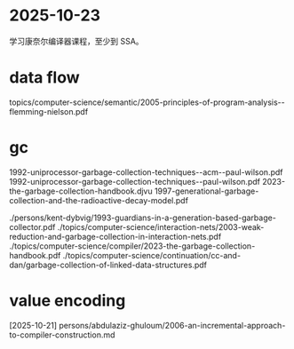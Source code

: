 # 2025-10-23

学习康奈尔编译器课程，至少到 SSA。

# data flow

topics/computer-science/semantic/2005-principles-of-program-analysis--flemming-nielson.pdf

# gc

1992-uniprocessor-garbage-collection-techniques--acm--paul-wilson.pdf
1992-uniprocessor-garbage-collection-techniques--paul-wilson.pdf
2023-the-garbage-collection-handbook.djvu
1997-generational-garbage-collection-and-the-radioactive-decay-model.pdf

./persons/kent-dybvig/1993-guardians-in-a-generation-based-garbage-collector.pdf
./topics/computer-science/interaction-nets/2003-weak-reduction-and-garbage-collection-in-interaction-nets.pdf
./topics/computer-science/compiler/2023-the-garbage-collection-handbook.pdf
./topics/computer-science/continuation/cc-and-dan/garbage-collection-of-linked-data-structures.pdf

# value encoding

[2025-10-21] persons/abdulaziz-ghuloum/2006-an-incremental-approach-to-compiler-construction.md
